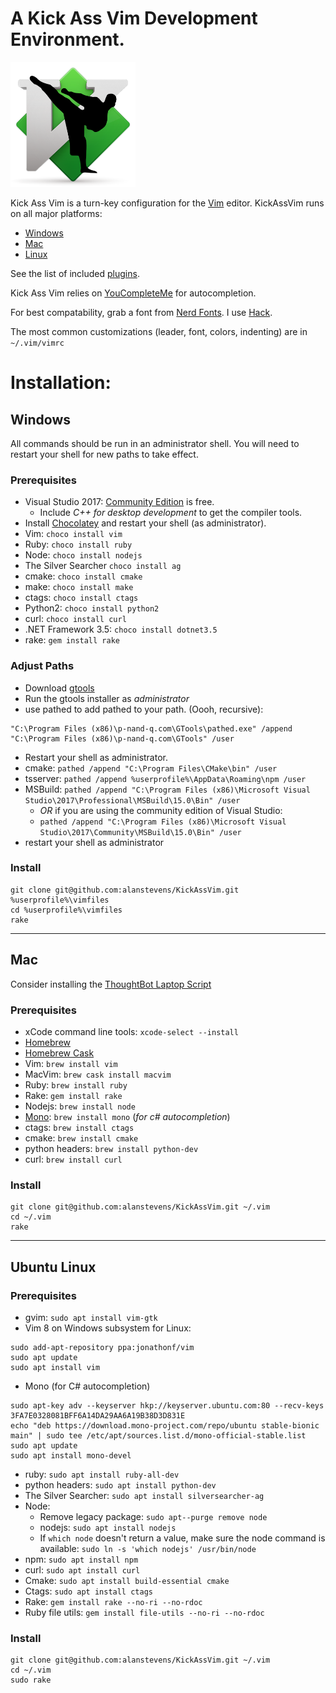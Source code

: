 # A Kick Ass Vim Development Environment.

<img src="https://github.com/alanstevens/KickAssVim/raw/master/KickAssVim-logo.png" width=200>

Kick Ass Vim is a turn-key configuration for the [Vim](http://www.vim.org) editor. KickAssVim runs on all major platforms:
* [Windows](#windows)
* [Mac](#mac)
* [Linux](#ubuntu-linux)

See the list of included [plugins](https://github.com/alanstevens/KickAssVim/blob/master/plugins.vim).

Kick Ass Vim relies on [YouCompleteMe](https://github.com/Valloric/YouCompleteMe) for autocompletion.

For best compatability, grab a font from [Nerd Fonts](http://nerdfonts.com/). I use [Hack](https://github.com/ryanoasis/nerd-fonts/releases/download/v1.1.0/Hack.zip).

The most common customizations (leader, font, colors, indenting) are in `~/.vim/vimrc`

# Installation:

## Windows

All commands should be run in an administrator shell. You will need to restart your shell for new paths to take effect.

### Prerequisites
* Visual Studio 2017: [Community Edition](https://www.visualstudio.com/free-developer-offers/) is free.
  * Include *C++ for desktop development* to get the compiler tools.
* Install [Chocolatey](https://chocolatey.org/) and restart your shell (as administrator).
* Vim: `choco install vim`
* Ruby: `choco install ruby`
* Node: `choco install nodejs`
* The Silver Searcher `choco install ag`
* cmake: `choco install cmake`
* make: `choco install make`
* ctags: `choco install ctags`
* Python2: `choco install python2`
* curl: `choco install curl`
* .NET Framework 3.5: `choco install dotnet3.5`
* rake: `gem install rake`

### Adjust Paths

* Download [gtools](http://www.p-nand-q.com/download/gtools/gtools-current.exe)
* Run the gtools installer as *administrator*
* use pathed to add pathed to your path. (Oooh, recursive):
```
"C:\Program Files (x86)\p-nand-q.com\GTools\pathed.exe" /append "C:\Program Files (x86)\p-nand-q.com\GTools" /user
```
* Restart your shell as administrator.
* cmake: `pathed /append "C:\Program Files\CMake\bin" /user`
* tsserver: `pathed /append %userprofile%\AppData\Roaming\npm /user`
* MSBuild: `pathed /append "C:\Program Files (x86)\Microsoft Visual Studio\2017\Professional\MSBuild\15.0\Bin" /user`
  * *OR* if you are using the community edition of Visual Studio:
  * `pathed /append "C:\Program Files (x86)\Microsoft Visual Studio\2017\Community\MSBuild\15.0\Bin" /user`
* restart your shell as administrator

### Install
```
git clone git@github.com:alanstevens/KickAssVim.git %userprofile%\vimfiles
cd %userprofile%\vimfiles
rake
```
***

## Mac

Consider installing the [ThoughtBot Laptop Script](https://github.com/thoughtbot/laptop)

### Prerequisites

* xCode command line tools: `xcode-select --install`
* [Homebrew](https://brew.sh/)
* [Homebrew Cask](https://caskroom.github.io/)
* Vim: `brew install vim`
* MacVim: `brew cask install macvim`
* Ruby: `brew install ruby`
* Rake: `gem install rake`
* Nodejs: `brew install node`
* [Mono](http://www.mono-project.com/): `brew install mono` (*for c# autocompletion*)
* ctags: `brew install ctags`
* cmake: `brew install cmake`
* python headers: `brew install python-dev`
* curl: `brew install curl`

### Install
```
git clone git@github.com:alanstevens/KickAssVim.git ~/.vim
cd ~/.vim
rake
```
***
## Ubuntu Linux
### Prerequisites
* gvim: `sudo apt install vim-gtk`
* Vim 8 on Windows subsystem for Linux:
```
sudo add-apt-repository ppa:jonathonf/vim
sudo apt update
sudo apt install vim
```
* Mono (for C# autocompletion)
```
sudo apt-key adv --keyserver hkp://keyserver.ubuntu.com:80 --recv-keys 3FA7E0328081BFF6A14DA29AA6A19B38D3D831E
echo "deb https://download.mono-project.com/repo/ubuntu stable-bionic main" | sudo tee /etc/apt/sources.list.d/mono-official-stable.list
sudo apt update
sudo apt install mono-devel
```
* ruby: `sudo apt install ruby-all-dev`
* python headers: `sudo apt install python-dev`
* The Silver Searcher: `sudo apt install silversearcher-ag`
* Node:
    * Remove legacy package: `sudo apt--purge remove node`
    * nodejs: `sudo apt install nodejs`
    * If `which node` doesn't return a value, make sure the node command is available: `sudo ln -s 'which nodejs' /usr/bin/node`
* npm: `sudo apt install npm`
* curl: `sudo apt install curl`
* Cmake: `sudo apt install build-essential cmake`
* Ctags: `sudo apt install ctags`
* Rake: `gem install rake --no-ri --no-rdoc`
* Ruby file utils: `gem install file-utils --no-ri --no-rdoc`
### Install
```
git clone git@github.com:alanstevens/KickAssVim.git ~/.vim
cd ~/.vim
sudo rake
```
